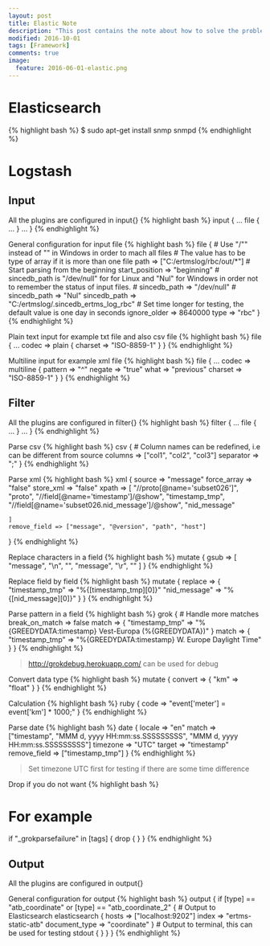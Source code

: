 ```yaml
---
layout: post
title: Elastic Note
description: "This post contains the note about how to solve the problem happened when using Elastic."
modified: 2016-10-01
tags: [Framework]
comments: true
image:
  feature: 2016-06-01-elastic.png
---
```


# Elasticsearch

{% highlight bash %}
$ sudo apt-get install snmp snmpd
{% endhighlight %}



# Logstash

## Input

All the plugins are configured in input{}
{% highlight bash %}
input {
    ...
    file {
        ...
    }
    ...
}
{% endhighlight %}

General configuration for input file
{% highlight bash %}
file {
    # Use "/"" instead of "\" in Windows in order to mach all files
    # The value has to be type of array if it is more than one file
    path => ["C:/ertmslog/rbc/out/*"]
    # Start parsing from the beginning
    start_position => "beginning"
    # sincedb_path is "/dev/null" for for Linux and "Nul" for Windows in order not to remember the status of input files.
    # sincedb_path => "/dev/null"
    # sincedb_path => "Nul"
    sincedb_path => "C:/ertmslog/.sincedb_ertms_log_rbc"
    # Set time longer for testing, the default value is one day in seconds
    ignore_older => 8640000
    type => "rbc"
}
{% endhighlight %}

Plain text input for example txt file and also csv file
{% highlight bash %}
file {
    ...
    codec => plain {
        charset => "ISO-8859-1"
    }
}
{% endhighlight %}

Multiline input for example xml file
{% highlight bash %}
file {
    ...
    codec => multiline {
        pattern => "^<packet>"
        negate => "true"
        what => "previous"
        charset => "ISO-8859-1"
    }
}
{% endhighlight %}


## Filter

All the plugins are configured in filter{}
{% highlight bash %}
filter {
    ...
    file {
        ...
    }
    ...
}
{% endhighlight %}

Parse csv
{% highlight bash %}
csv {
    # Column names can be redefined, i.e can be different from source
    columns => ["col1", "col2", "col3"]
    separator => ";"
}
{% endhighlight %}

Parse xml
{% highlight bash %}
xml {
    source => "message"
    force_array => "false"
    store_xml => "false"
    xpath => [
        "//proto[@name='subset026']", "proto",
        "//field[@name='timestamp']/@show", "timestamp_tmp",
        "//field[@name='subset026.nid_message']/@show", "nid_message"

    ]
    remove_field => ["message", "@version", "path", "host"]
}
{% endhighlight %}

Replace characters in a field
{% highlight bash %}
mutate {
    gsub => [
        "message", "\n", "",
        "message", "\r", ""
   ]
}
{% endhighlight %}

Replace field by field
{% highlight bash %}
mutate {
    replace => {
        "timestamp_tmp" => "%{[timestamp_tmp][0]}"
        "nid_message" => "%{[nid_message][0]}"
     }
}
{% endhighlight %}

Parse pattern in a field
{% highlight bash %}
grok {
    # Handle more matches
    break_on_match => false
    match => {
        "timestamp_tmp" => "%{GREEDYDATA:timestamp} Vest-Europa (%{GREEDYDATA})"
    }
    match => {
        "timestamp_tmp" => "%{GREEDYDATA:timestamp} W. Europe Daylight Time"
    }
}
{% endhighlight %}
> <a href="http://grokdebug.herokuapp.com/" target="_blank">http://grokdebug.herokuapp.com/</a> can be used for debug

Convert data type
{% highlight bash %}
mutate {
    convert => {
        "km" => "float"
    }
}
{% endhighlight %}

Calculation
{% highlight bash %}
ruby {
    code => "event['meter'] = event['km'] * 1000;"
}
{% endhighlight %}

Parse date
{% highlight bash %}
date {
    locale => "en"
    match => ["timestamp", "MMM d, yyyy HH:mm:ss.SSSSSSSSS", "MMM  d, yyyy HH:mm:ss.SSSSSSSSS"]
    timezone => "UTC"
    target => "timestamp"
    remove_field => ["timestamp_tmp"]
}
{% endhighlight %}
> Set timezone UTC first for testing if there are some time difference

Drop if you do not want
{% highlight bash %}
# For example
if "_grokparsefailure" in [tags] {
    drop { }
}
{% endhighlight %}

## Output

All the plugins are configured in output{}

General configuration for output
{% highlight bash %}
output {
    if [type] == "atb_coordinate" or [type] == "atb_coordinate_2" {
        # Output to Elasticsearch
        elasticsearch {
            hosts => ["localhost:9202"]
            index => "ertms-static-atb"
            document_type => "coordinate"
        }
        # Output to terminal, this can be used for testing
        stdout { }
    }
}
{% endhighlight %}